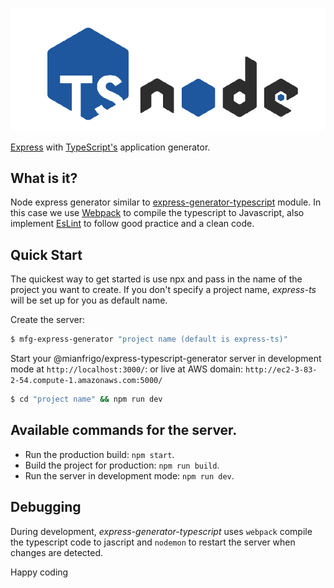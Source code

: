 ![express-typescript](https://github.com/mianfrigo/mfg-express-typescript-generator/blob/main/express-typescript-draf.png?raw=true)

[Express](https://www.npmjs.com/package/express) with [TypeScript's](https://www.npmjs.com/package/typescript) application generator.

## What is it?

Node express generator similar to [express-generator-typescript](https://github.com/seanpmaxwell/express-generator-typescript) module. In this case we use
[Webpack](https://webpack.js.org/) to compile the typescript to Javascript, also implement [EsLint](https://eslint.org/) to follow
good practice and a clean code.

## Quick Start

The quickest way to get started is use npx and pass in the name of the project you want to create.
If you don't specify a project name, _express-ts_ will be set up for you as default name.

Create the server:

```bash
$ mfg-express-generator "project name (default is express-ts)"
```

Start your @mianfrigo/express-typescript-generator server
in development mode at `http://localhost:3000/`:
or live at AWS domain:
`http://ec2-3-83-2-54.compute-1.amazonaws.com:5000/`

```bash
$ cd "project name" && npm run dev
```

## Available commands for the server.

- Run the production build: `npm start`.
- Build the project for production: `npm run build`.
- Run the server in development mode: `npm run dev`.

## Debugging

During development, _express-generator-typescript_ uses `webpack` compile the typescript code to jascript
and `nodemon` to restart the server when changes are detected.

Happy coding
